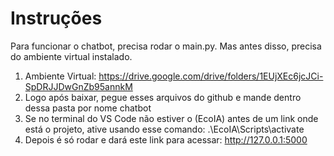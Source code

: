 # Instruções
Para funcionar o chatbot, precisa rodar o main.py. Mas antes disso, precisa do ambiente virtual instalado.
1. Ambiente Virtual: https://drive.google.com/drive/folders/1EUjXEc6jcJCi-SpDRJJDwGnZb95annkM
2. Logo após baixar, pegue esses arquivos do github e mande dentro dessa pasta por nome chatbot
3. Se no terminal do VS Code não estiver o (EcoIA) antes de um link onde está o projeto, ative usando esse comando: .\EcoIA\Scripts\activate
4. Depois é só rodar e dará este link para acessar: http://127.0.0.1:5000
